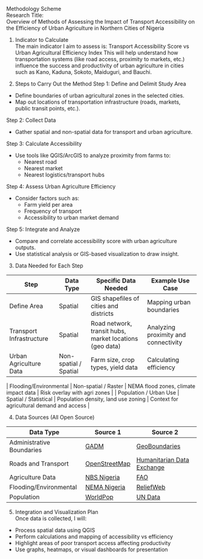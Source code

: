 Methodology Scheme  
Research Title:  
Overview of Methods of Assessing the Impact of Transport Accessibility on the Efficiency of Urban Agriculture in Northern Cities of Nigeria


1. Indicator to Calculate  
The main indicator I aim to assess is:
Transport Accessibility Score vs Urban Agricultural Efficiency Index
This will help understand how transportation systems (like road access, proximity to markets, etc.) influence the success and productivity of urban agriculture in cities such as Kano, Kaduna, Sokoto, Maiduguri, and Bauchi.


2. Steps to Carry Out the Method
Step 1: Define and Delimit Study Area  
- Define boundaries of urban agricultural zones in the selected cities.
- Map out locations of transportation infrastructure (roads, markets, public transit points, etc.).

Step 2: Collect Data  
- Gather spatial and non-spatial data for transport and urban agriculture.

Step 3: Calculate Accessibility  
- Use tools like QGIS/ArcGIS to analyze proximity from farms to:
  - Nearest road
  - Nearest market
  - Nearest logistics/transport hubs

Step 4: Assess Urban Agriculture Efficiency  
- Consider factors such as:
  - Farm yield per area
  - Frequency of transport
  - Accessibility to urban market demand

Step 5: Integrate and Analyze  
- Compare and correlate accessibility score with urban agriculture outputs.
- Use statistical analysis or GIS-based visualization to draw insight.


3. Data Needed for Each Step

| Step                     | Data Type                       | Specific Data Needed                                   | Example Use Case                          |
|--------------------------|----------------------------------|--------------------------------------------------------|--------------------------------------------|
| Define Area              | Spatial                          | GIS shapefiles of cities and districts                 | Mapping urban boundaries                   |
| Transport Infrastructure | Spatial                          | Road network, transit hubs, market locations (geo data)| Analyzing proximity and connectivity       |
| Urban Agriculture Data   | Non-spatial / Spatial            | Farm size, crop types, yield data                      | Calculating efficiency                     |

| Flooding/Environmental   | Non-spatial / Raster             | NEMA flood zones, climate impact data                  | Risk overlay with agri zones               |
| Population / Urban Use   | Spatial / Statistical            | Population density, land use zoning                    | Context for agricultural demand and access |


4. Data Sources (All Open Source)

| Data Type                  | Source 1                                     | Source 2                                        |
|----------------------------|----------------------------------------------|--------------------------------------------------|
| Administrative Boundaries  | [GADM](https://gadm.org)                     | [GeoBoundaries](https://www.geoboundaries.org)   |
| Roads and Transport        | [OpenStreetMap](https://www.openstreetmap.org)| [Humanitarian Data Exchange](https://data.humdata.org) |
| Agriculture Data           | [NBS Nigeria](https://nigerianstat.gov.ng)   | [FAO](https://www.fao.org/statistics/en/)        |
| Flooding/Environmental     | [NEMA Nigeria](https://nema.gov.ng)          | [ReliefWeb](https://reliefweb.int/)              |
| Population                 | [WorldPop](https://www.worldpop.org)         | [UN Data](https://data.un.org/)                  |

5. Integration and Visualization Plan  
Once data is collected, I will:
- Process spatial data using QGIS
- Perform calculations and mapping of accessibility vs efficiency
- Highlight areas of poor transport access affecting productivity
- Use graphs, heatmaps, or visual dashboards for presentation